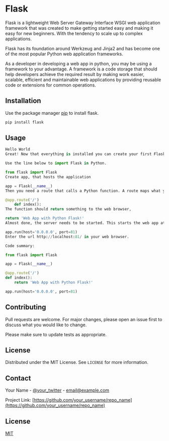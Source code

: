 # Flask

Flask is a lightweight Web Server Gateway Interface WSGI web application framework that was created to make getting started easy and making it easy for new beginners. With the tendency to scale up to complex applications.

Flask has its foundation around Werkzeug and Jinja2 and has become one of the most popular Python web application frameworks.

As a developer in developing a web app in python, you may be using a framework to your advantage. A framework is a code storage that should help developers achieve the required result by making work easier, scalable, efficient and maintainable web applications by providing reusable code or extensions for common operations.


## Installation

Use the package manager [pip](https://pip.pypa.io/en/stable/) to install flask.

```bash
pip install flask
```

## Usage

```python
Hello World
Great! Now that everything is installed you can create your first Flask App.

Use the line below to import Flask in Python.

from flask import Flask
Create app, that hosts the application

app = Flask(__name__)
Then you need a route that calls a Python function. A route maps what you type in the browser (the url) to a Python function.

@app.route('/')
    def index():
The function should return something to the web browser,

return 'Web App with Python Flask!'
Almost done, the server needs to be started. This starts the web app at port 81.

app.run(host='0.0.0.0', port=81)
Enter the url http://localhost:81/ in your web browser.

Code summary:

from flask import Flask

app = Flask(__name__)

@app.route('/')
def index():
    return 'Web App with Python Flask!'

app.run(host='0.0.0.0', port=81)
```


## Contributing
Pull requests are welcome. For major changes, please open an issue first to discuss what you would like to change.

Please make sure to update tests as appropriate.


<!-- LICENSE -->
## License

Distributed under the MIT License. See `LICENSE` for more information.



<!-- CONTACT -->
## Contact

Your Name - [@your_twitter](https://twitter.com/your_username) - email@example.com

Project Link: [https://github.com/your_username/repo_name](https://github.com/your_username/repo_name)




## License
[MIT](https://choosealicense.com/licenses/mit/)



